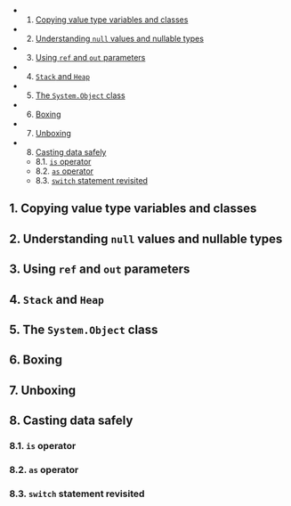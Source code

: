 <!-- vscode-markdown-toc -->
* 1. [Copying value type variables and classes](#Copyingvaluetypevariablesandclasses)
* 2. [Understanding `null` values and nullable types](#Understandingnullvaluesandnullabletypes)
* 3. [Using `ref` and `out` parameters](#Usingrefandoutparameters)
* 4. [`Stack` and `Heap`](#StackandHeap)
* 5. [The `System.Object` class](#TheSystem.Objectclass)
* 6. [Boxing](#Boxing)
* 7. [Unboxing](#Unboxing)
* 8. [Casting data safely](#Castingdatasafely)
	* 8.1. [`is` operator](#isoperator)
	* 8.2. [`as` operator](#asoperator)
	* 8.3. [`switch` statement revisited](#switchstatementrevisited)

<!-- vscode-markdown-toc-config
	numbering=true
	autoSave=true
	/vscode-markdown-toc-config -->
<!-- /vscode-markdown-toc -->

##  1. <a name='Copyingvaluetypevariablesandclasses'></a>Copying value type variables and classes

##  2. <a name='Understandingnullvaluesandnullabletypes'></a>Understanding `null` values and nullable types

##  3. <a name='Usingrefandoutparameters'></a>Using `ref` and `out` parameters

##  4. <a name='StackandHeap'></a>`Stack` and `Heap`

##  5. <a name='TheSystem.Objectclass'></a>The `System.Object` class

##  6. <a name='Boxing'></a>Boxing

##  7. <a name='Unboxing'></a>Unboxing

##  8. <a name='Castingdatasafely'></a>Casting data safely

###  8.1. <a name='isoperator'></a>`is` operator

###  8.2. <a name='asoperator'></a>`as` operator

###  8.3. <a name='switchstatementrevisited'></a>`switch` statement revisited